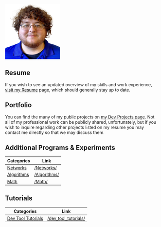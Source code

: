 ![Oh wow, it's me!](./me.png)
## Resume
If you wish to see an updated overview of my skills and work experience, [visit my Resume](/Resume/) page, which should generally stay up to date.

## Portfolio
You can find the many of my public projects on [my Dev Projects page](/DevProjects/). Not all of my professional work can be publicly shared,
unfortunately, but if you wish to inquire regarding other projects listed on my resume you may contact me directly so that we may discuss them.

## Additional Programs & Experiments

| Categories                  | Link                         |
| --------------------------- | ---------------------------- |
| [Networks](/Networks/)      | [/Networks/](/Networks/)     |
| [Algorithms](/Algorithms/)  | [/Algorithms/](/Algorithms/) |
| [Math](/Math/)              | [/Math/](/Math/)             |

## Tutorials

| Categories                                 | Link                                         |
| ------------------------------------------ | -------------------------------------------- |
| [Dev Tool Tutorials](/dev_tool_tutorials/) | [/dev_tool_tutorials/](/dev_tool_tutorials/) |
